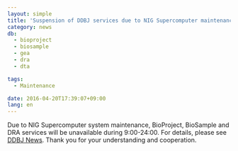 ```yaml
---
layout: simple
title: 'Suspension of DDBJ services due to NIG Supercomputer maintenance (2016-04-25)'
category: news
db:
  - bioproject
  - biosample
  - gea
  - dra
  - dta

tags:
  - Maintenance

date: 2016-04-20T17:39:07+09:00
lang: en
---
```


<p>Due to NIG Supercomputer system maintenance, BioProject, BioSample and DRA services will be unavailable during 9:00-24:00. For details, please see <a href="/news/en/2016-04-20_3-e.html">DDBJ News</a>. Thank you for your understanding and cooperation.</p>
